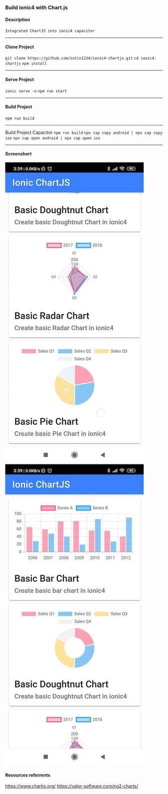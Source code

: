 ### Build ionic4 with Chart.js

#### Description
`Integrated ChartJS into ionic4 capacitor`

--------------------
#### Clone Project
`git clone https://github.com/sutin1234/ionic4-chartjs.git`
`cd ionic4-chartjs`
`npm install`

--------------------
#### Serve Project
`ionic serve -o`
`npm run start`

--------------------
#### Build Project
`npm run build`

--------------------
Build Project Capacitor
`npm run build`
`npx cap copy android | npx cap copy ios`
`npx cap open android | npx cap open ios`

--------------------
#### Screenshort
![img](screenshort/70962191_2565110200199322_2774430619881439232_n.jpg)
![img](screenshort/71690417_2565110260199316_7303456432169418752_n.jpg)

#### Resources referrents
https://www.chartjs.org/
https://valor-software.com/ng2-charts/